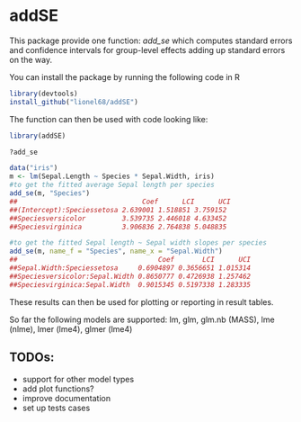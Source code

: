 # addSE

This package provide one function: *add_se* which computes standard errors and confidence intervals for group-level effects adding up standard errors on the way.

You can install the package by running the following code in R

```r
library(devtools)
install_github("lionel68/addSE")
```

The function can then be used with code looking like:

```r
library(addSE)

?add_se

data("iris")
m <- lm(Sepal.Length ~ Species * Sepal.Width, iris)
#to get the fitted average Sepal length per species
add_se(m, "Species")
##                               Coef      LCI      UCI
##(Intercept):Speciessetosa 2.639001 1.518851 3.759152
##Speciesversicolor         3.539735 2.446018 4.633452
##Speciesvirginica          3.906836 2.764838 5.048835

#to get the fitted Sepal length ~ Sepal width slopes per species
add_se(m, name_f = "Species", name_x = "Sepal.Width")
##                                   Coef       LCI      UCI
##Sepal.Width:Speciessetosa     0.6904897 0.3656651 1.015314
##Speciesversicolor:Sepal.Width 0.8650777 0.4726938 1.257462
##Speciesvirginica:Sepal.Width  0.9015345 0.5197338 1.283335
```

These results can then be used for plotting or reporting in result tables.

So far the following models are supported: lm, glm, glm.nb (MASS), lme (nlme), lmer (lme4), glmer (lme4)

## TODOs:

* support for other model types
* add plot functions?
* improve documentation
* set up tests cases
